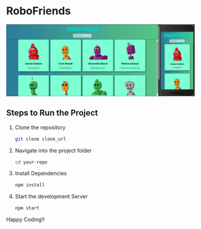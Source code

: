 # RoboFriends

![image alt](https://github.com/unqYatharth/RoboFriends/blob/5cc0d40132c9cb5421db287485e3b46943059a8f/RoboFriends-Image.jpg)
## Steps to Run the Project
1. Clone the repository
   ```bash
   git clone clone_url
2. Navigate into the project folder
   ```bash
   cd your-repo
3. Install Dependencies
   ```bash
   npm install
4. Start the development Server
   ```bash
   npm start

Happy Coding!!
